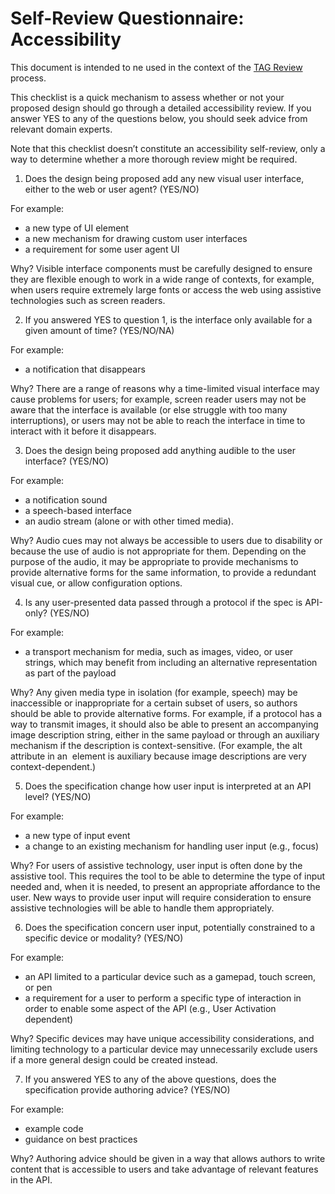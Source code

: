 # Self-Review Questionnaire: Accessibility

This document is intended to ne used in the context of the [TAG Review](https://tag.w3.org/workmode/) process. 

This checklist is a quick mechanism to assess whether or not your proposed design should go through a detailed accessibility review.  If you answer YES to any of the questions below, you should seek advice from relevant domain experts. 

Note that this checklist doesn’t constitute an accessibility self-review, only a way to determine whether a more thorough review might be required.

1. Does the design being proposed add any new visual user interface, either to the web or user agent? (YES/NO)

For example:

   * a new type of UI element
   * a new mechanism for drawing custom user interfaces
   * a requirement for some user agent UI

Why? Visible interface components must be carefully designed to ensure they are flexible enough to work in a wide range of contexts, for example, when users require extremely large fonts or access the web using assistive technologies such as screen readers.

2. If you answered YES to question 1, is the interface only available for a given amount of time? (YES/NO/NA)

For example:

   * a notification that disappears 

Why? There are a range of reasons why a time-limited visual interface may cause problems for users; for example, screen reader users may not be aware that the interface is available (or else struggle with too many interruptions), or users may not be able to reach the interface in time to interact with it before it disappears. 

3. Does the design being proposed add anything audible to the user interface? (YES/NO)

For example:

   * a notification sound
   * a speech-based interface
   * an audio stream (alone or with other timed media).

Why? Audio cues may not always be accessible to users due to disability or because the use of audio is not appropriate for them. Depending on the purpose of the audio, it may be appropriate to provide mechanisms to provide alternative forms for the same information, to provide a redundant visual cue, or allow configuration options.

4. Is any user-presented data passed through a protocol if the spec is API-only? (YES/NO)

For example:

   * a transport mechanism for media, such as images, video, or user strings, which may benefit from including an alternative representation as part of the payload

Why? Any given media type in isolation (for example, speech) may be inaccessible or inappropriate for a certain subset of users, so authors should be able to provide alternative forms. For example, if a protocol has a way to transmit images, it should also be able to present an accompanying image description string, either in the same payload or through an auxiliary mechanism if the description is context-sensitive. (For example, the alt attribute in an <img> element is auxiliary because image descriptions are very context-dependent.) 

5. Does the specification change how user input is interpreted at an API level? (YES/NO)

For example:

   * a new type of input event
   * a change to an existing mechanism for handling user input (e.g., focus)

Why? For users of assistive technology, user input is often done by the assistive tool. This requires the tool to be able to determine the type of input needed and, when it is needed, to present an appropriate affordance to the user. New ways to provide user input will require consideration to ensure assistive technologies will be able to handle them appropriately.

6. Does the specification concern user input, potentially constrained to a specific device or modality? (YES/NO)

For example:

   * an API limited to a particular device such as a gamepad, touch screen, or pen
   * a requirement for a user to perform a specific type of interaction in order to enable some aspect of the API (e.g., User Activation dependent)

Why? Specific devices may have unique accessibility considerations, and limiting technology to a particular device may unnecessarily exclude users if a more general design could be created instead.

7. If you answered YES to any of the above questions, does the specification provide authoring advice? (YES/NO)

For example:

   * example code
   * guidance on best practices

Why? Authoring advice should be given in a way that allows authors to write content that is accessible to users and take advantage of relevant features in the API. 
